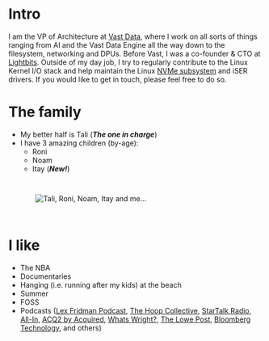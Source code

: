 # Intro

I am the VP of Architecture at [Vast Data](https://vastdata.com), where I work on all sorts of things ranging from AI and the Vast Data Engine all the way down to the filesystem, networking and DPUs. Before Vast, I was a co-founder & CTO at [Lightbits](https://lightbitslabs.com). Outside of my day job, I try to regularly contribute to the Linux Kernel I/O stack and help maintain the Linux [NVMe subsystem](http://git.infradead.org/nvme.git) and iSER drivers. If you would like to get in touch, please feel free to do so.

# The family

- My better half is Tali (_**The one in charge**_)
- I have 3 amazing children (by-age):
  - Roni
  - Noam
  - Itay (_**New!**_)

<!-- ![Tali, Roni, Noam, Itay and me...]() -->
<div style="float:center; width:100%;padding:2em">
  <img src="/images/about/family.jpg" style="max-width:90%; display:block; margin:auto;" title="Tali, Roni, Noam, Itay and me..." alt="Tali, Roni, Noam, Itay and me..." />
</div>

# I like

- The NBA
- Documentaries
- Hanging (i.e. running after my kids) at the beach
- Summer
- FOSS
- Podcasts ([Lex Fridman Podcast](https://open.spotify.com/show/2MAi0BvDc6GTFvKFPXnkCL?si=635f7940b47b43dd), [The Hoop Collective](https://open.spotify.com/show/4mOLvZqMud0JromeBgLpIh?si=d4d4ff99045243b7), [StarTalk Radio](https://open.spotify.com/show/1mNsuXfG95Lf76YQeVMuo1?si=b961b4f383774e1d), [All-In](https://open.spotify.com/show/2IqXAVFR4e0Bmyjsdc8QzF?si=f3ee20c59e1a4468), [ACQ2 by Acquired](https://open.spotify.com/show/2IqXAVFR4e0Bmyjsdc8QzF?si=5e734c721afd4789), [Whats Wright?](https://open.spotify.com/show/1VN3strPJT05uGFGRWB9P6?si=2f77e057d5bf44bc), [The Lowe Post](https://open.spotify.com/show/2mZHt3zBxyIuc0PYLdDDkr?si=ce9d79189f454c43), [Bloomberg Technology](https://open.spotify.com/show/5L84QuZlUsILySyMZNM07W?si=2da0c15515d648e8), and others)
